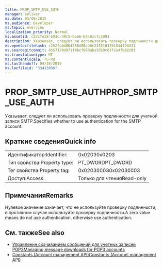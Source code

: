 ```yaml
---
title: PROP_SMTP_USE_AUTH
manager: soliver
ms.date: 03/09/2015
ms.audience: Developer
ms.topic: overview
localization_priority: Normal
ms.assetid: c53cfe28-603c-49c5-bce6-b4401c7c5091
description: Указывает, следует ли использовать проверку подлинности для учетной записи SMTP.
ms.openlocfilehash: c262fdbd864358d80ab8c2288181f01844194431
ms.sourcegitcommit: 8657170d071f9bcf680aba50b9c07f2a4fb82283
ms.translationtype: MT
ms.contentlocale: ru-RU
ms.lasthandoff: 04/28/2019
ms.locfileid: "33413096"
---
```

# <a name="prop_smtp_use_auth"></a><span data-ttu-id="32eb3-103">PROP_SMTP_USE_AUTH</span><span class="sxs-lookup"><span data-stu-id="32eb3-103">PROP_SMTP_USE_AUTH</span></span>

<span data-ttu-id="32eb3-104">Указывает, следует ли использовать проверку подлинности для учетной записи SMTP.</span><span class="sxs-lookup"><span data-stu-id="32eb3-104">Specifies whether to use authentication for the SMTP account.</span></span>
  
## <a name="quick-info"></a><span data-ttu-id="32eb3-105">Краткие сведения</span><span class="sxs-lookup"><span data-stu-id="32eb3-105">Quick info</span></span>

|||
|:-----|:-----|
|<span data-ttu-id="32eb3-106">Идентификатор:</span><span class="sxs-lookup"><span data-stu-id="32eb3-106">Identifier:</span></span>  <br/> |<span data-ttu-id="32eb3-107">0x0203</span><span class="sxs-lookup"><span data-stu-id="32eb3-107">0x0203</span></span>  <br/> |
|<span data-ttu-id="32eb3-108">Тип свойства:</span><span class="sxs-lookup"><span data-stu-id="32eb3-108">Property type:</span></span>  <br/> |<span data-ttu-id="32eb3-109">PT_DWORD</span><span class="sxs-lookup"><span data-stu-id="32eb3-109">PT_DWORD</span></span>  <br/> |
|<span data-ttu-id="32eb3-110">Тег свойства:</span><span class="sxs-lookup"><span data-stu-id="32eb3-110">Property tag:</span></span>  <br/> |<span data-ttu-id="32eb3-111">0x02030003</span><span class="sxs-lookup"><span data-stu-id="32eb3-111">0x02030003</span></span>  <br/> |
|<span data-ttu-id="32eb3-112">Доступ:</span><span class="sxs-lookup"><span data-stu-id="32eb3-112">Access:</span></span>  <br/> |<span data-ttu-id="32eb3-113">Только для чтения</span><span class="sxs-lookup"><span data-stu-id="32eb3-113">Read-only</span></span>  <br/> |
   
## <a name="remarks"></a><span data-ttu-id="32eb3-114">Примечания</span><span class="sxs-lookup"><span data-stu-id="32eb3-114">Remarks</span></span>

<span data-ttu-id="32eb3-115">Нулевое значение означает, что не используйте проверку подлинности, в противном случае используйте проверку подлинности.</span><span class="sxs-lookup"><span data-stu-id="32eb3-115">A zero value means do not use authentication, otherwise use authentication.</span></span>
  
## <a name="see-also"></a><span data-ttu-id="32eb3-116">См. также</span><span class="sxs-lookup"><span data-stu-id="32eb3-116">See also</span></span>

- [<span data-ttu-id="32eb3-117">Управление скачиванием сообщений для учетных записей POP3</span><span class="sxs-lookup"><span data-stu-id="32eb3-117">Managing message downloads for POP3 accounts</span></span>](managing-message-downloads-for-pop3-accounts.md) 
- [<span data-ttu-id="32eb3-118">Constants (Account management API)</span><span class="sxs-lookup"><span data-stu-id="32eb3-118">Constants (Account management API)</span></span>](constants-account-management-api.md)

